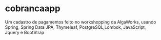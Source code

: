 # cobrancaapp
Um cadastro de pagamentos feito no workshopping da AlgaWorks, usando Spring, Spring Data JPA, Thymeleaf, PostgreSQL,Lombok, JavaScript, Jquery e BootStrap
